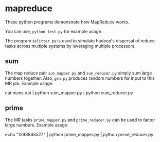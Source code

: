 mapreduce
=========

These python programs demonstrate how MapReduce works.

You can use, `python test.py` for example usage.

The program `splitter.py` is used to simulate hadoop's dispersal of reduce tasks across multiple systems by leveraging multiple processors.

sum
---

The map reduce pair `sum_mapper.py` and `sum_reducer.py` simply sum large numbers together.
Also, `gen.py` produces random numbers for input to this MR job.
Example usage:

  cat nums.dat | python sum_mapper.py | python sum_reducer.py
  
prime
-----

The MR tasks `prime_mapper.py` and `prime_reducer.py` can be used to factor large numbers.
Example usage:

  echo "1293848527" | python prime_mapper.py | python prime_reducer.py
